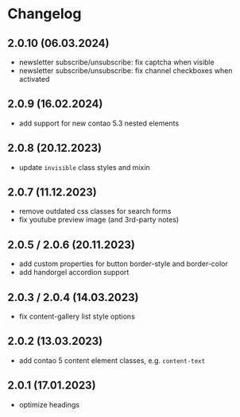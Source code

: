 # Changelog

## 2.0.10 (06.03.2024)
- newsletter subscribe/unsubscribe: fix captcha when visible
- newsletter subscribe/unsubscribe: fix channel checkboxes when activated

## 2.0.9 (16.02.2024)
- add support for new contao 5.3 nested elements

## 2.0.8 (20.12.2023)
- update `invisible` class styles and mixin

## 2.0.7 (11.12.2023)
- remove outdated css classes for search forms
- fix youtube preview image (and 3rd-party notes)

## 2.0.5 / 2.0.6 (20.11.2023)
- add custom properties for button border-style and border-color
- add handorgel accordion support

## 2.0.3 / 2.0.4 (14.03.2023)
- fix content-gallery list style options

## 2.0.2 (13.03.2023)
- add contao 5 content element classes, e.g. `content-text`

## 2.0.1 (17.01.2023)
- optimize headings
